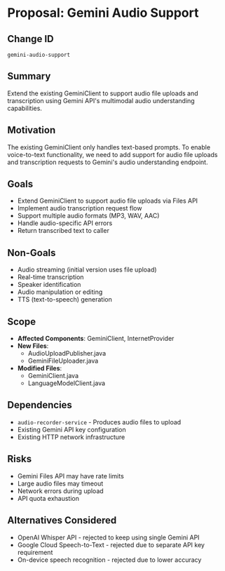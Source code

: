 # Proposal: Gemini Audio Support

## Change ID
`gemini-audio-support`

## Summary
Extend the existing GeminiClient to support audio file uploads and transcription using Gemini API's multimodal audio understanding capabilities.

## Motivation
The existing GeminiClient only handles text-based prompts. To enable voice-to-text functionality, we need to add support for audio file uploads and transcription requests to Gemini's audio understanding endpoint.

## Goals
- Extend GeminiClient to support audio file uploads via Files API
- Implement audio transcription request flow
- Support multiple audio formats (MP3, WAV, AAC)
- Handle audio-specific API errors
- Return transcribed text to caller

## Non-Goals
- Audio streaming (initial version uses file upload)
- Real-time transcription
- Speaker identification
- Audio manipulation or editing
- TTS (text-to-speech) generation

## Scope
- **Affected Components**: GeminiClient, InternetProvider
- **New Files**:
  - AudioUploadPublisher.java
  - GeminiFileUploader.java
- **Modified Files**:
  - GeminiClient.java
  - LanguageModelClient.java

## Dependencies
- `audio-recorder-service` - Produces audio files to upload
- Existing Gemini API key configuration
- Existing HTTP network infrastructure

## Risks
- Gemini Files API may have rate limits
- Large audio files may timeout
- Network errors during upload
- API quota exhaustion

## Alternatives Considered
- OpenAI Whisper API - rejected to keep using single Gemini API
- Google Cloud Speech-to-Text - rejected due to separate API key requirement
- On-device speech recognition - rejected due to lower accuracy
